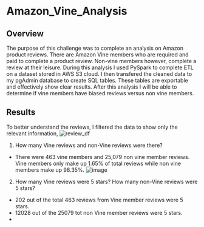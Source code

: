 # Amazon_Vine_Analysis
## Overview
The purpose of this challenge was to complete an analysis on Amazon product reviews. There are Amazon Vine members who are required and paid to complete a product review. Non-vine members however, complete a review at their leisure. During this analysis I used PySpark to complete ETL on a dataset stored in AWS S3 cloud. I then transfered the cleaned data to my pgAdmin database to create SQL tables. These tables are exportable and effectively show clear results. After this analysis I will be able to determine if vine members have biased reviews versus non vine members. 
## Results
To better understand the reviews, I filtered the data to show only the relevant information,
![review_df](https://user-images.githubusercontent.com/93167609/155847400-ba7e6d9e-0b6d-4b27-b691-5a38f2a0e1ec.png)

1. How many Vine reviews and non-Vine reviews were there?
* There were 463 vine members and 25,079 non vine member reviews. Vine members only make up 1.65% of total reviews while non vine members make up 98.35%. 
 ![image](https://user-images.githubusercontent.com/93167609/155847766-eaca1d99-9398-4886-bf68-3e6ee1e8e52e.png)


2. How many Vine reviews were 5 stars? How many non-Vine reviews were 5 stars?
* 202 out of the total 463 reviews from Vine member reviews were 5 stars. 
* 12028 out of the 25079 tot non Vine member reviews were 5 stars.
* 
 
